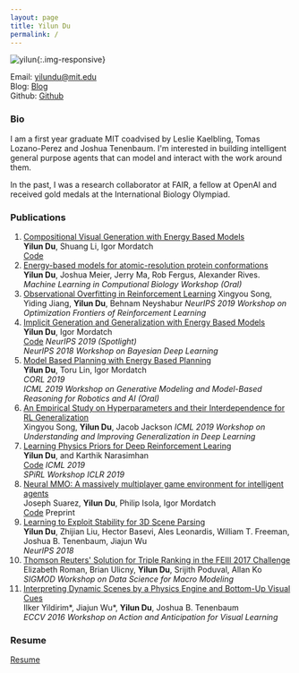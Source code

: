 ```yaml
---
layout: page
title: Yilun Du
permalink: /
---
```


![yilun]({{site.url}}/images/yilun.jpg){:.img-responsive}

Email: [yilundu@mit.edu](mailto:yilundu@mit.edu)  
Blog: [Blog]({{site.url}}/blog)  
Github: [Github](https://github.com/yilundu)   

### Bio

I am a first year graduate MIT coadvised by Leslie Kaelbling, Tomas Lozano-Perez and Joshua Tenenbaum. I'm interested in building intelligent general purpose agents that can model and interact with the work around them. 

In the past, I was a research collaborator at FAIR, a fellow at OpenAI and received gold medals at the International Biology Olympiad.

### Publications

1. [Compositional Visual Generation with Energy Based Models]({{site.url}}/pdfs/ebm_comb.pdf)    
   **Yilun Du**, Shuang Li, Igor Mordatch    
   [Code](https://drive.google.com/file/d/138w7Oj8rQl_e40_RfZJq2WKWb41NgKn3)
2. [Energy-based models for atomic-resolution protein conformations]({{site.url}}/pdfs/ebm_protein.pdf)    
   **Yilun Du**, Joshua Meier, Jerry Ma, Rob Fergus, Alexander Rives.
   *Machine Learning in Computional Biology Workshop (Oral)*    
3.  [Observational Overfitting in Reinforcement Learning](https://arxiv.org/abs/1912.02975)
   Xingyou Song, Yiding Jiang, **Yilun Du**, Behnam Neyshabur
   *NeurIPS 2019 Workshop on Optimization Frontiers of Reinforcement Learning*
4. [Implicit Generation and Generalization with Energy Based Models](https://arxiv.org/abs/1903.08689)    
   **Yilun Du**, Igor Mordatch    
   [Code](https://www.github.com/openai/ebm_code_release)
   *NeurIPS 2019 (Spotlight)*    
   *NeurIPS 2018 Workshop on Bayesian Deep Learning*    
5. [Model Based Planning with Energy Based Planning](https://arxiv.org/abs/1909.06878)    
   **Yilun Du**, Toru Lin, Igor Mordatch    
   *CORL 2019*  
   *ICML 2019 Workshop on Generative Modeling and Model-Based Reasoning for Robotics and AI (Oral)*    
6. [An Empirical Study on Hyperparameters and their Interdependence for RL Generalization](https://drive.google.com/file/d/1mmKvj5AC8__wsmDfvHLMxAndMnAvfe-7/view?usp=sharing)    
   Xingyou Song, **Yilun Du**, Jacob Jackson
   *ICML 2019 Workshop on Understanding and Improving Generalization in Deep Learning*    
7. [Learning Physics Priors for Deep Reinforcement Learing](https://arxiv.org/pdf/1905.04819.pdf)  
   **Yilun Du**, and Karthik Narasimhan  
   [Code](https://github.com/yilundu/task_agnostic_dynamics_prior)
   *ICML 2019*   
   *SPiRL Workshop ICLR 2019*
8. [Neural MMO: A massively multiplayer game environment for intelligent agents](https://arxiv.org/abs/1903.00784)  
   Joseph Suarez, **Yilun Du**, Philip Isola, Igor Mordatch  
   [Code](https://github.com/openai/neural-mmo)
   Preprint
9. [Learning to Exploit Stability for 3D Scene Parsing](https://papers.nips.cc/paper/7444-learning-to-exploit-stability-for-3d-scene-parsing.pdf)  
   **Yilun Du**, Zhijian Liu, Hector Basevi, Ales Leonardis, William T. Freeman, Joshua B. Tenenbaum, Jiajun Wu    
   *NeurIPS 2018*  
10. [Thomson Reuters' Solution for Triple Ranking in the FEIII 2017 Challenge](http://delivery.acm.org/10.1145/3080000/3077253/a6-Roman.pdf?ip=18.101.24.159&id=3077253&acc=ACTIVE%20SERVICE&key=7777116298C9657D%2EDE5F786C30E1A3B4%2E4D4702B0C3E38B35%2E4D4702B0C3E38B35&__acm__=1543111837_d4aafcf58ac0fd1af61af35603311e98)   
    Elizabeth Roman, Brian Ulicny, **Yilun Du**, Srijith Poduval, Allan Ko  
   *SIGMOD Workshop on Data Science for Macro Modeling*
11. [Interpreting Dynamic Scenes by a Physics Engine and Bottom-Up Visual Cues](http://www.mit.edu/~ilkery/papers/aavl_yildirimetalfinal.pdf)  
   Ilker Yildirim\*, Jiajun Wu\*, **Yilun Du**, Joshua B. Tenenbaum  
   *ECCV 2016 Workshop on Action and Anticipation for Visual Learning*    


### Resume
[Resume]({{site.url}}/resume.pdf)
